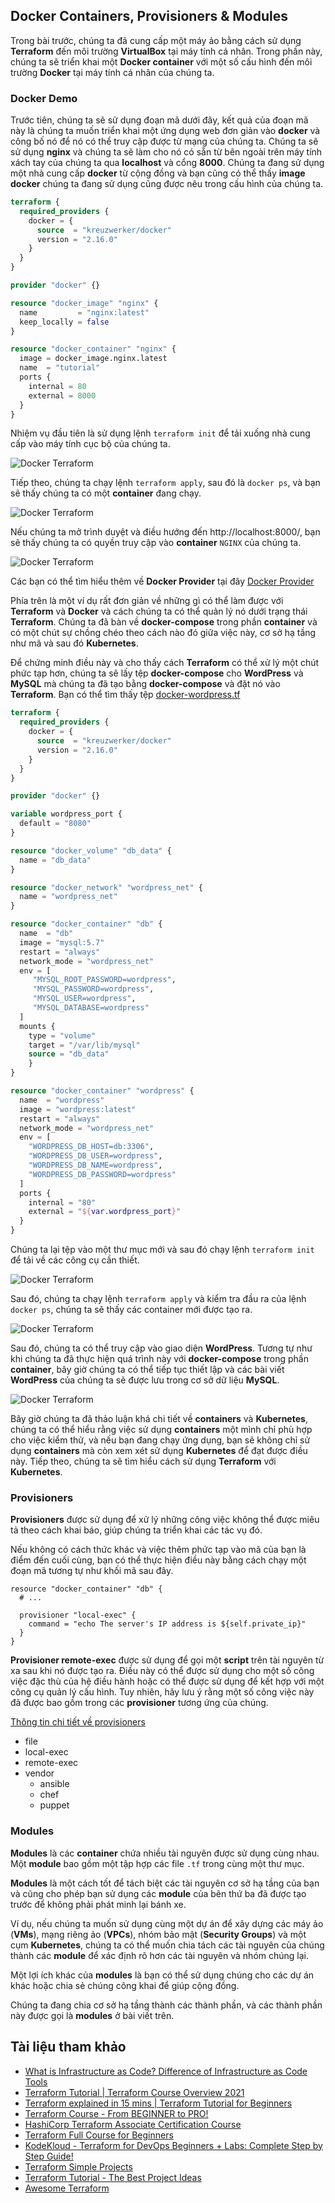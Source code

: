 ## Docker Containers, Provisioners & Modules

Trong bài trước, chúng ta đã cung cấp một máy ảo bằng cách sử dụng **Terraform** đến môi trường **VirtualBox** tại máy tính cá nhân. Trong phần này, chúng ta sẽ triển khai một **Docker container** với một số cấu hình đến môi trường **Docker** tại máy tính cá nhân của chúng ta.

### Docker Demo

Trước tiên, chúng ta sẽ sử dụng đoạn mã dưới đây, kết quả của đoạn mã này là chúng ta muốn triển khai một ứng dụng web đơn giản vào **docker** và công bố nó để nó có thể truy cập được từ mạng của chúng ta. Chúng ta sẽ sử dụng **nginx** và chúng ta sẽ làm cho nó có sẵn từ bên ngoài trên máy tính xách tay của chúng ta qua **localhost** và cổng **8000**. Chúng ta đang sử dụng một nhà cung cấp **docker** từ cộng đồng và bạn cũng có thể thấy **image docker** chúng ta đang sử dụng cũng được nêu trong cấu hình của chúng ta.

```terraform
terraform {
  required_providers {
    docker = {
      source  = "kreuzwerker/docker"
      version = "2.16.0"
    }
  }
}

provider "docker" {}

resource "docker_image" "nginx" {
  name         = "nginx:latest"
  keep_locally = false
}

resource "docker_container" "nginx" {
  image = docker_image.nginx.latest
  name  = "tutorial"
  ports {
    internal = 80
    external = 8000
  }
}
```

Nhiệm vụ đầu tiên là sử dụng lệnh `terraform init` để tải xuống nhà cung cấp vào máy tính cục bộ của chúng ta.

![Docker Terraform](Image/../../Image/Terraform-Docker01.png)

Tiếp theo, chúng ta chạy lệnh `terraform apply`, sau đó là `docker ps`, và bạn sẽ thấy chúng ta có một **container** đang chạy.

![Docker Terraform](Image/../../Image/Terraform-Docker02.png)

Nếu chúng ta mở trình duyệt và điều hướng đến http://localhost:8000/, bạn sẽ thấy chúng ta có quyền truy cập vào **container** `NGINX` của chúng ta.

![Docker Terraform](Image/../../Image/Terraform-Docker03.png)

Các bạn có thể tìm hiểu thêm về **Docker Provider** tại đây [Docker Provider](https://registry.terraform.io/providers/kreuzwerker/docker/latest/docs/resources/container)

Phía trên là một ví dụ rất đơn giản về những gì có thể làm được với **Terraform** và **Docker** và cách chúng ta có thể quản lý nó dưới trạng thái **Terraform**. Chúng ta đã bàn về **docker-compose** trong phần **container** và có một chút sự chồng chéo theo cách nào đó giữa việc này, cơ sở hạ tầng như mã và sau đó **Kubernetes**.

Để chứng minh điều này và cho thấy cách **Terraform** có thể xử lý một chút phức tạp hơn, chúng ta sẽ lấy tệp **docker-compose** cho **WordPress** và **MySQL** mà chúng ta đã tạo bằng **docker-compose** và đặt nó vào **Terraform**. Bạn có thể tìm thấy tệp [docker-wordpress.tf](/Scripts/IaC/Docker-Wordpress/docker-wordpress.tf)

```terraform
terraform {
  required_providers {
    docker = {
      source  = "kreuzwerker/docker"
      version = "2.16.0"
    }
  }
}

provider "docker" {}

variable wordpress_port {
  default = "8080"
}

resource "docker_volume" "db_data" {
  name = "db_data"
}

resource "docker_network" "wordpress_net" {
  name = "wordpress_net"
}

resource "docker_container" "db" {
  name  = "db"
  image = "mysql:5.7"
  restart = "always"
  network_mode = "wordpress_net"
  env = [
     "MYSQL_ROOT_PASSWORD=wordpress",
     "MYSQL_PASSWORD=wordpress",
     "MYSQL_USER=wordpress",
     "MYSQL_DATABASE=wordpress"
  ]
  mounts {
    type = "volume"
    target = "/var/lib/mysql"
    source = "db_data"
    }
}

resource "docker_container" "wordpress" {
  name  = "wordpress"
  image = "wordpress:latest"
  restart = "always"
  network_mode = "wordpress_net"
  env = [
    "WORDPRESS_DB_HOST=db:3306",
    "WORDPRESS_DB_USER=wordpress",
    "WORDPRESS_DB_NAME=wordpress",
    "WORDPRESS_DB_PASSWORD=wordpress"
  ]
  ports {
    internal = "80"
    external = "${var.wordpress_port}"
  }
}
```

Chúng ta lại tệp vào một thư mục mới và sau đó chạy lệnh `terraform init` để tải về các công cụ cần thiết.

![Docker Terraform](Image/../../Image/Terraform-Docker04.png)

Sau đó, chúng ta chạy lệnh `terraform apply` và kiểm tra đầu ra của lệnh `docker ps`, chúng ta sẽ thấy các container mới được tạo ra.

![Docker Terraform](Image/../../Image/Terraform-Docker05.png)

Sau đó, chúng ta có thể truy cập vào giao diện **WordPress**. Tương tự như khi chúng ta đã thực hiện quá trình này với **docker-compose** trong phần **container**, bây giờ chúng ta có thể tiếp tục thiết lập và các bài viết **WordPress** của chúng ta sẽ được lưu trong cơ sở dữ liệu **MySQL**.

![Docker Terraform](Image/../../Image/Terraform-Docker06.png)

Bây giờ chúng ta đã thảo luận khá chi tiết về **containers** và **Kubernetes**, chúng ta có thể hiểu rằng việc sử dụng **containers** một mình chỉ phù hợp cho việc kiểm thử, và nếu bạn đang chạy ứng dụng, bạn sẽ không chỉ sử dụng **containers** mà còn xem xét sử dụng **Kubernetes** để đạt được điều này. Tiếp theo, chúng ta sẽ tìm hiểu cách sử dụng **Terraform** với **Kubernetes**.

### Provisioners

**Provisioners** được sử dụng để xử lý những công việc không thể được miêu tả theo cách khai báo, giúp chúng ta triển khai các tác vụ đó.

Nếu không có cách thức khác và việc thêm phức tạp vào mã của bạn là điểm đến cuối cùng, bạn có thể thực hiện điều này bằng cách chạy một đoạn mã tương tự như khối mã sau đây.

```
resource "docker_container" "db" {
  # ...

  provisioner "local-exec" {
    command = "echo The server's IP address is ${self.private_ip}"
  }
}

```

**Provisioner remote-exec** được sử dụng để gọi một **script** trên tài nguyên từ xa sau khi nó được tạo ra. Điều này có thể được sử dụng cho một số công việc đặc thù của hệ điều hành hoặc có thể được sử dụng để kết hợp với một công cụ quản lý cấu hình. Tuy nhiên, hãy lưu ý rằng một số công việc này đã được bao gồm trong các **provisioner** tương ứng của chúng.

[Thông tin chi tiết về provisioners](https://www.terraform.io/language/resources/provisioners/syntax)

- file
- local-exec
- remote-exec
- vendor
  - ansible
  - chef
  - puppet

### Modules

**Modules** là các **container** chứa nhiều tài nguyên được sử dụng cùng nhau. Một **module** bao gồm một tập hợp các file `.tf` trong cùng một thư mục.

**Modules** là một cách tốt để tách biệt các tài nguyên cơ sở hạ tầng của bạn và cũng cho phép bạn sử dụng các **module** của bên thứ ba đã được tạo trước để không phải phát minh lại bánh xe.

Ví dụ, nếu chúng ta muốn sử dụng cùng một dự án để xây dựng các máy ảo (**VMs**), mạng riêng ảo (**VPCs**), nhóm bảo mật (**Security Groups**) và một cụm **Kubernetes**, chúng ta có thể muốn chia tách các tài nguyên của chúng thành các **module** để xác định rõ hơn các tài nguyên và nhóm chúng lại.

Một lợi ích khác của **modules** là bạn có thể sử dụng chúng cho các dự án khác hoặc chia sẻ chúng công khai để giúp cộng đồng.

Chúng ta đang chia cơ sở hạ tầng thành các thành phần, và các thành phần này được gọi là **modules** ở bài viết trên.

## Tài liệu tham khảo

- [What is Infrastructure as Code? Difference of Infrastructure as Code Tools](https://www.youtube.com/watch?v=POPP2WTJ8es)
- [Terraform Tutorial | Terraform Course Overview 2021](https://www.youtube.com/watch?v=m3cKkYXl-8o)
- [Terraform explained in 15 mins | Terraform Tutorial for Beginners](https://www.youtube.com/watch?v=l5k1ai_GBDE)
- [Terraform Course - From BEGINNER to PRO!](https://www.youtube.com/watch?v=7xngnjfIlK4&list=WL&index=141&t=16s)
- [HashiCorp Terraform Associate Certification Course](https://www.youtube.com/watch?v=V4waklkBC38&list=WL&index=55&t=111s)
- [Terraform Full Course for Beginners](https://www.youtube.com/watch?v=EJ3N-hhiWv0&list=WL&index=39&t=27s)
- [KodeKloud - Terraform for DevOps Beginners + Labs: Complete Step by Step Guide!](https://www.youtube.com/watch?v=YcJ9IeukJL8&list=WL&index=16&t=11s)
- [Terraform Simple Projects](https://terraform.joshuajebaraj.com/)
- [Terraform Tutorial - The Best Project Ideas](https://www.youtube.com/watch?v=oA-pPa0vfks)
- [Awesome Terraform](https://github.com/shuaibiyy/awesome-terraform)